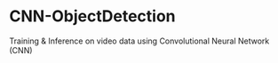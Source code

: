 # CNN-ObjectDetection
Training &amp; Inference on video data using Convolutional Neural Network (CNN)
